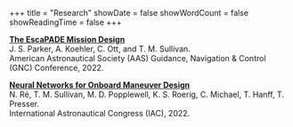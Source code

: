 +++
title = "Research"
showDate = false
showWordCount = false
showReadingTime = false
+++

**[The EscaPADE Mission Design](https://aas-rocky-mountain-section.org/)**  
J. S. Parker, A. Koehler, C. Ott, and T. M. Sullivan.  
American Astronautical Society (AAS) Guidance, Navigation & Control (GNC) Conference, 2022.

**[Neural Networks for Onboard Maneuver Design](https://www.researchgate.net/publication/364011483_Neural_Networks_for_Onboard_Maneuver_Design)**  
N. Ré, T. M. Sullivan, M. D. Popplewell, K. S. Roerig, C. Michael, T. Hanff, T. Presser.  
International Astronautical Congress (IAC), 2022.